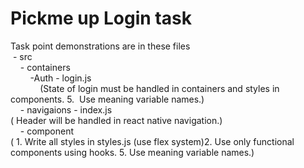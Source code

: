 # Pickme up Login task

Task point demonstrations are in these files </br>
 - src </br>
    - containers</br>       
        -Auth - login.js    </br>            
           (State of login must be handled in containers and styles in components. 5.  Use meaning variable names.)</br>
        - navigaions - index.js </br>
            ( Header will be handled in react native navigation.)</br>
      - component </br>
        ( 1. Write all styles in styles.js (use flex system)2. Use only functional components using hooks. 5. Use meaning variable names.)</br>
        
        
